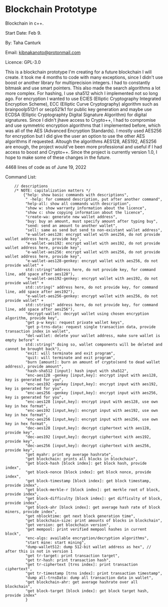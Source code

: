 # Blockchain Prototype

Blockchain in c++.

Start Date: Feb 9.

By: Taha Canturk

Email: kibnakanoto@protonmail.com

Licence: GPL-3.0

This is a blockchain prototype I'm creating for a future blockchain I will create. it took me 4 months to code with many exceptions, since I didn't use boost or another library for multiprecision integers. I had to constantly bitmask and use smart pointers. This also made the search algorithms a lot more complex. For hashing, I use sha512 which I implemented not so long ago. For encryption I wanted to use ECIES (Elliptic Cryptography Integrated Encryption Scheme), ECC (Elliptic Curve Cryptography) algorithm such as brainpoolp512r1 or secp521k1 for public key generation and maybe use ECDSA (Elliptic Cryptographty Digital Signature Algorithm) for digital signatures. Since I didn't jhave access to Crypto++, I had to compromise and use symmetric encryption algorithms that I implemented before, which was all of the AES (Advanced Encryption Standards). I mostly used AES256 for encryption but I did give the user an option to use the other AES algorithms if requested. Altough the algorithms AES128, AES192, AES256 are enough, the project would've been more professional and useful if I had access to boost and Crypto++. Since the project is currently version 1.0, I hope to make some of these changes in the future.

4468 lines of code as of June 19, 2022

Command List:
```
    // descriptions
    /* NOTE: capitalization matters */
        {"help: show basic commands with descriptions",
         " -help: for command description, put after another command",
         "help-all: show all commands with description",
         "show w: show warranty information about the licence",
         "show c: show copying information about the licence",
         "create-wa: generate new wallet address",
         "buy: buy an amount, must specify amount after typing buy",
         "send: send an amount to another wallet",
         "sell: same as send but send to non-existant wallet address",
         "e-wallet-aes128: encrypt wallet with aes256, do not provide wallet address here, provide key",
         "e-wallet-aes192: encrypt wallet with aes192, do not provide wallet address here, provide key",
         "e-wallet-aes256: encrypt wallet with aes256, do not provide wallet address here, provide key",
         "e-wallet-aes128-genkey: encrypt wallet with aes256, do not provide wallet" +
         std::string("address here, do not provide key, for command line, add space after aes128"),
         "e-wallet-aes192-genkey: encrypt wallet with aes192, do not provide wallet" +
         std::string(" address here, do not provide key, for command line, add space after aes192"),
         "e-wallet-aes256-genkey: encrypt wallet with aes256, do not provide wallet" +
         std::string(" address here, do not provide key, for command line, add space after aes256"),
         "decrypt-wallet: decrypt wallet using chosen encryption algorithm, provide key",
         "get p-w keys: request private wallet keys",
         "get p-trns-data: request single transaction data, provide transaction index in wallet",
         "del-wallet: delete your wallet address, make sure wallet is empty before" +
         std::string(" doing so, wallet components will be deleted and cannot be brought back"),
         "exit: will terminate and exit program",
         "quit: will terminate and exit program",
         "burn [amount]: burn an amount of crypto(send to dead wallet address), provide amount",
         "hash-sha512 [input]: hash input with sha512",
         "enc-aes128 -genkey [input,key]: encrypt input with aes128, key is generated for you",
         "enc-aes192 -genkey [input,key]: encrypt input with aes192, key is generated for you",
         "enc-aes256 -genkey [input,key]: encrypt input with aes256, key is generated for you",
         "enc-aes128 [input,key]: encrypt input with aes128, use own key in hex format",
         "enc-aes192 [input,key]: encrypt input with aes192, use own key in hex format",
         "enc-aes256 [input,key]: encrypt input with aes256, use own key in hex format",
         "dec-aes128 [input,key]: decrypt ciphertext with aes128, provide key",
         "dec-aes192 [input,key]: decrypt ciphertext with aes192, provide key",
         "dec-aes256 [input,key]: decrypt ciphertext with aes256, provide key",
         "get myahr: print my average hashrate",
         "get blockchain: prints all blocks in blockchain",
         "get block-hash [block index]: get block hash, provide index",
         "get block-nonce [block index]: get block nonce, provide index",
         "get block-timestamp [block index]: get block timestamp, provide index",
         "get block-merkle-r [block index]: get merkle root of block, provide index",
         "get block-difficulty [block index]: get difficulty of block, provide index",
         "get block-ahr [block index]: get average hash rate of block miners, provide index",
         "get nblocktime: get next block generation time",
         "get blockchain-size: print amounts of blocks in blockchain",
         "get version: get blockchain version",
         "get mempool: print verified mempool hashes in current block",
         "enc-algs: available encryption/decryption algorithms",
         "start mine: start mining",
         "dump-wallet512: dump 512-bit wallet address as hex", // after this is not in version 1
         "get tr-target: print transaction target",
         "get tr-hash: print transaction hash",
         "get tr-ciphertext [trns index]: print transaction ciphertext",
         "get tr-timestamp [trns index]: print transaction timestamp",
         "dump all-trnsData: dump all transaction data in wallet",
         "get blockchain-ahr: get average hashrate over all blockchain",
         "get block-target [block index]: get block target hash, provide index"
         }
```
